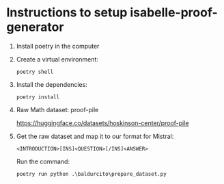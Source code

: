 # Instructions to setup isabelle-proof-generator

1. Install poetry in the computer
2. Create a virtual environment:
    ```{shell}
    poetry shell  
    ```
3. Install the dependencies:
    ```{shell}
    poetry install  
    ```
3. Raw Math dataset: proof-pile

    https://huggingface.co/datasets/hoskinson-center/proof-pile

4. Get the raw dataset and map it to our format for Mistral:
    ```{shell}
    <INTRODUCTION>[INS]<QUESTION>[/INS]<ANSWER>
    ```
    Run the command:
    ```{shell}
    poetry run python .\baldurcito\prepare_dataset.py   
    ```

